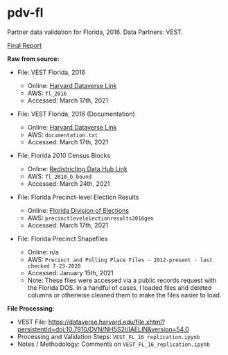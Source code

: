 # pdv-fl  
Partner data validation for Florida, 2016. Data Partners: VEST. 

[Final Report](https://docs.google.com/document/d/167FmlZbJ5b5yDxULHLC-c4SxOL1eF07fLoj1LuQuijw/edit)

**Raw from source:**
- File: VEST Florida, 2016
  - Online: [Harvard Dataverse Link](https://dataverse.harvard.edu/file.xhtml?persistentId=doi:10.7910/DVN/NH5S2I/IAELIN&version=54.0)
  - AWS: `fl_2016`
  - Accessed: March 17th, 2021

- File: VEST Florida, 2016 (Documentation)
  - Online: [Harvard Dataverse Link](https://dataverse.harvard.edu/file.xhtml?fileId=4441609&version=54.0)
  - AWS: `documentation.txt`
  - Accessed: March 17th, 2021

- File: Florida 2010 Census Blocks
  - Online: [Redistricting Data Hub Link](https://www.redistrictingdatahub.org/state/florida/)
  - AWS: `fl_2010_b_bound`
  - Accessed: March 24th, 2021

- File: Florida Precinct-level Election Results
  - Online: [Florida Division of Elections](https://dos.myflorida.com/elections/data-statistics/elections-data/precinct-level-election-results/)
  - AWS: `precinctlevelelectionresults2016gen`
  - Accessed: March 17th, 2021

- File: Florida Precinct Shapefiles
  - Online: n/a
  - AWS: `Precinct and Polling Place Files - 2012-present - last checked 7-23-2020`
  - Accessed: January 15th, 2021
  - Note: These files were accessed via a public records request with the Florida DOS. In a handful of cases, I loaded files and deleted columns or otherwise cleaned them to make the files easier to load.
 
**File Processing:**
- VEST File: https://dataverse.harvard.edu/file.xhtml?persistentId=doi:10.7910/DVN/NH5S2I/IAELIN&version=54.0
- Processing and Validation Steps: `VEST_FL_16_replication.ipynb`
- Notes / Methodology: Comments on `VEST_FL_16_replication.ipynb`
